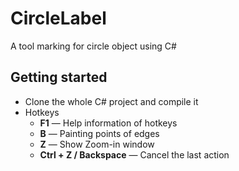 # CircleLabel

A tool marking for circle object using C#

## Getting started

-  Clone the whole C# project and compile it
- Hotkeys
  - **F1**	— 	Help information of hotkeys
  - **B**	—	Painting points of edges
  - **Z**	—	Show Zoom-in window
  - **Ctrl + Z / Backspace**	—	Cancel the last action

